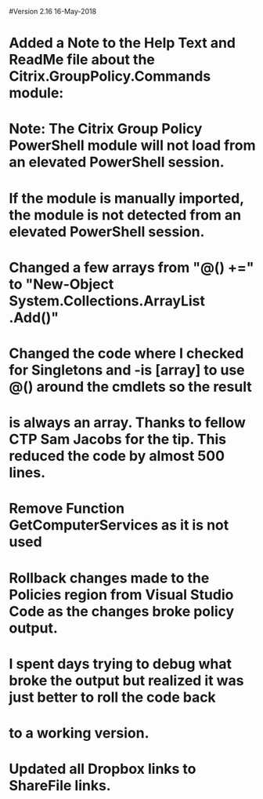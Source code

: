 #Version 2.16 16-May-2018
#	Added a Note to the Help Text and ReadMe file about the Citrix.GroupPolicy.Commands module:
#		Note: The Citrix Group Policy PowerShell module will not load from an elevated PowerShell session. 
#		If the module is manually imported, the module is not detected from an elevated PowerShell session.
#	Changed a few arrays from "@() +=" to "New-Object System.Collections.ArrayList .Add()"
#	Changed the code where I checked for Singletons and -is [array] to use @() around the cmdlets so the result
#		is always an array. Thanks to fellow CTP Sam Jacobs for the tip. This reduced the code by almost 500 lines.
#	Remove Function GetComputerServices  as it is not used
#	Rollback changes made to the Policies region from Visual Studio Code as the changes broke policy output.
#		I spent days trying to debug what broke the output but realized it was just better to roll the code back 
#		to a working version.
#	Updated all Dropbox links to ShareFile links.
